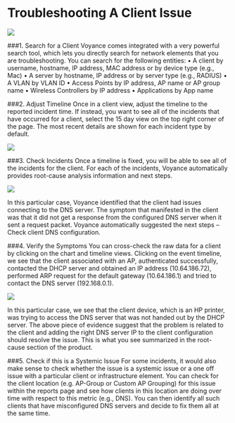 # Troubleshooting A Client Issue

![](../images/workflow/Picture1.png)

###1. Search for a Client
Voyance comes integrated with a very powerful search tool, which lets you directly search for network elements that you are troubleshooting. You can search for the following entities:
•	A client by username, hostname, IP address, MAC address or by device type (e.g., Mac)
•	A server by hostname, IP address or by server type (e.g., RADIUS)
•	A VLAN by VLAN ID
•	Access Points by IP address, AP name or AP group name
•	Wireless Controllers by IP address
•	Applications by App name

###2. Adjust Timeline
Once in a client view, adjust the timeline to the reported incident time. If instead, you want to see all of the incidents that have occurred for a client, select the 15 day view on the top right corner of the page. The most recent details are shown for each incident type by default. 

![](../images/workflow/Picture2.png)

###3. Check Incidents
Once a timeline is fixed, you will be able to see all of the incidents for the client. For each of the incidents, Voyance automatically provides root-cause analysis information and next steps.

![](../images/workflow/Picture3.png)

In this particular case, Voyance identified that the client had issues connecting to the DNS server. The symptom that manifested in the client was that it did not get a response from the configured DNS server when it sent a request packet. Voyance automatically suggested the next steps – Check client DNS configuration.

###4. Verify the Symptoms
You can cross-check the raw data for a client by clicking on the chart and timeline views. 
Clicking on the event timeline, we see that the client associated with an AP, authenticated successfully, contacted the DHCP server and obtained an IP address (10.64.186.72), performed ARP request for the default gateway (10.64.186.1) and tried to contact the DNS server (192.168.0.1).

![](../images/workflow/Picture4.png)

In this particular case, we see that the client device, which is an HP printer, was trying to access the DNS server that was not handed out by the DHCP server.
The above piece of evidence suggest that the problem is related to the client and adding the right DNS server IP to the client configuration should resolve the issue.
This is what you see summarized in the root-cause section of the product.

###5. Check if this is a Systemic Issue
For some incidents, it would also make sense to check whether the issue is a systemic issue or a one off issue with a particular client or infrastructure element. You can check for the client location (e.g. AP-Group or Custom AP Grouping) for this issue within the reports page and see how clients in this location are doing over time with respect to this metric (e.g., DNS). You can then identify all such clients that have misconfigured DNS servers and decide to fix them all at the same time.
